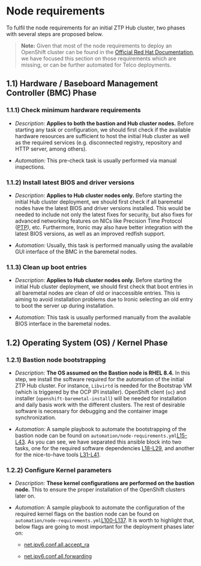 # Node requirements

To fulfil the node requirements for an initial ZTP Hub cluster, two phases with several steps are proposed below.

> **Note:** Given that most of the node requirements to deploy an OpenShift cluster can be found in the [Official Red Hat Documentation](https://docs.openshift.com/container-platform/4.9/installing/installing_bare_metal_ipi/ipi-install-prerequisites.html#node-requirements_ipi-install-prerequisites), we have focused this section on those requirements which are missing, or can be further automated for Telco deployments.

## 1.1) Hardware / Baseboard Management Controller (BMC) Phase

### 1.1.1) Check minimum hardware requirements

- _Description:_ **Applies to both the bastion and Hub cluster nodes.** Before starting any task or configuration, we should first check if the available hardware resources are sufficient to host the initial Hub cluster as well as the required services (e.g. disconnected registry, repository and HTTP server, among others).

- _Automation:_ This pre-check task is usually performed via manual inspections.

### 1.1.2) Install latest BIOS and driver versions

- _Description:_ **Applies to Hub cluster nodes only.** Before starting the initial Hub cluster deployment, we should first check if all baremetal nodes have the latest BIOS and driver versions installed. This would be needed to include not only the latest fixes for security, but also fixes for advanced networking features on NICs like Precision Time Protocol ([PTP](https://en.wikipedia.org/wiki/Precision_Time_Protocol)), etc. Furthermore, Ironic may also have better integration with the latest BIOS versions, as well as an improved redfish support.

- _Automation:_ Usually, this task is performed manually using the available GUI interface of the BMC in the baremetal nodes.

### 1.1.3) Clean up boot entries

- _Description:_ **Applies to Hub cluster nodes only.** Before starting the initial Hub cluster deployment, we should first check that boot entries in all baremetal nodes are clean of old or inaccessible entries. This is aiming to avoid installation problems due to Ironic selecting an old entry to boot the server up during installation.

- _Automation:_ This task is usually performed manually from the available BIOS interface in the baremetal nodes.

## 1.2) Operating System (OS) / Kernel Phase

### 1.2.1) Bastion node bootstrapping

- _Description:_ **The OS assumed on the Bastion node is RHEL 8.4.** In this step, we install the software required for the automation of the initial ZTP Hub cluster. For instance, `Libvirtd` is needed for the Bootstrap VM (which is triggered by the OCP IPI installer). OpenShift client (`oc`) and installer (`openshift-baremetal-install`) will be needed for installation and daily basis work with the different clusters. The rest of desirable software is necessary for debugging and the container image synchronization.

- _Automation:_ A sample playbook to automate the bootstrapping of the bastion node can be found on `automation/node-requirements.yml`[L15-L43](https://github.com/leo8a/ztp-hub-automation/blob/main/automation/node-requirements.yml#L15-L43). As you can see, we have separated this ansible block into two tasks, one for the required software dependencies [L18-L29](https://github.com/leo8a/ztp-hub-automation/blob/main/automation/node-requirements.yml#L18-L29), and another for the nice-to-have tools [L31-L41](https://github.com/leo8a/ztp-hub-automation/blob/main/automation/node-requirements.yml#L31-L41).

### 1.2.2) Configure Kernel parameters

- _Description:_ **These kernel configurations are performed on the bastion node.** This to ensure the proper installation of the OpenShift clusters later on.

- _Automation:_ A sample playbook to automate the configuration of the required kernel flags on the bastion node can be found on `automation/node-requirements.yml`[L100-L137](https://github.com/leo8a/ztp-hub-automation/blob/main/automation/node-requirements.yml#L100-L137). It is worth to highlight that, below flags are going to most important for the deployment phases later on:

    - [net.ipv6.conf.all.accept_ra](https://github.com/leo8a/ztp-hub-automation/blob/main/automation/node-requirements.yml#L103)

    - [net.ipv6.conf.all.forwarding](https://github.com/leo8a/ztp-hub-automation/blob/main/automation/node-requirements.yml#L109)
